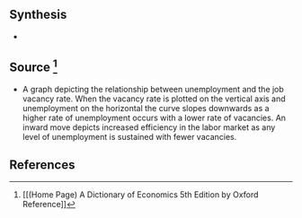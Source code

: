 ## Synthesis
- 
## Source [^1]
- A graph depicting the relationship between unemployment and the job vacancy rate. When the vacancy rate is plotted on the vertical axis and unemployment on the horizontal the curve slopes downwards as a higher rate of unemployment occurs with a lower rate of vacancies. An inward move depicts increased efficiency in the labor market as any level of unemployment is sustained with fewer vacancies.
## References

[^1]: [[(Home Page) A Dictionary of Economics 5th Edition by Oxford Reference]]